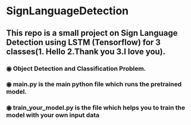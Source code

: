 # SignLanguageDetection

## This repo is a small project on Sign Language Detection using LSTM (Tensorflow) for 3 classes(1. Hello  2.Thank you  3.I love you).

### ◉ Object Detection and Classification Problem.

### ◉ main.py is the main python file which runs the pretrained model.
### ◉ train_your_model.py is the file which helps you to train the model with your own input data
